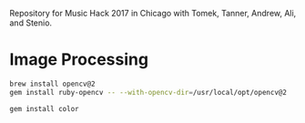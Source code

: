 Repository for Music Hack 2017 in Chicago with Tomek, Tanner, Andrew, Ali, and Stenio.

Image Processing
==================

~~~sh
brew install opencv@2
gem install ruby-opencv -- --with-opencv-dir=/usr/local/opt/opencv@2

gem install color
~~~


